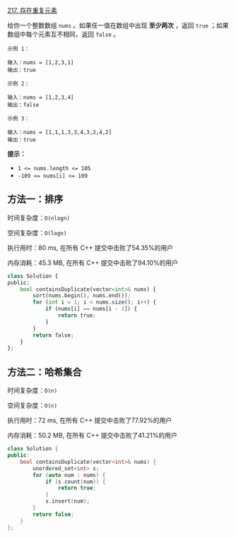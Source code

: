 [217. 存在重复元素](https://leetcode-cn.com/problems/contains-duplicate/)

给你一个整数数组 `nums` 。如果任一值在数组中出现 **至少两次** ，返回 `true` ；如果数组中每个元素互不相同，返回 `false` 。

```
示例 1：

输入：nums = [1,2,3,1]
输出：true

示例 2：

输入：nums = [1,2,3,4]
输出：false

示例 3：

输入：nums = [1,1,1,3,3,4,3,2,4,2]
输出：true
```

**提示：**

- `1 <= nums.length <= 105`
- `-109 <= nums[i] <= 109`

## 方法一：排序

时间复杂度：`O(nlogn)`

空间复杂度：`O(logn)`

执行用时：80 ms, 在所有 C++ 提交中击败了54.35%的用户

内存消耗：45.3 MB, 在所有 C++ 提交中击败了94.10%的用户

```python
class Solution {
public:
    bool containsDuplicate(vector<int>& nums) {
        sort(nums.begin(), nums.end());
        for (int i = 1; i < nums.size(); i++) {
            if (nums[i] == nums[i - 1]) {
                return true;
            }
        }
        return false;
    }
};
```

## 方法二：哈希集合

时间复杂度：`O(n)`

空间复杂度：`O(n)`

执行用时：72 ms, 在所有 C++ 提交中击败了77.92%的用户

内存消耗：50.2 MB, 在所有 C++ 提交中击败了41.21%的用户

```c++
class Solution {
public:
    bool containsDuplicate(vector<int>& nums) {
        unordered_set<int> s;
        for (auto num : nums) {
            if (s.count(num)) {
                return true;
            }
            s.insert(num);
        }
        return false;
    }
};
```

